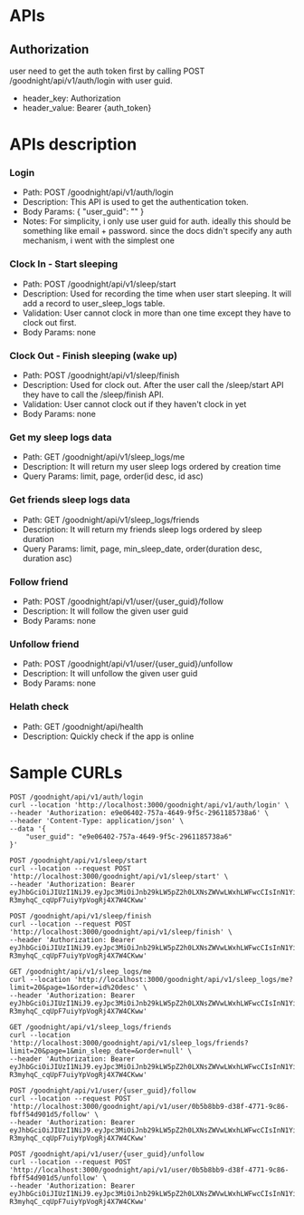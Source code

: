 # APIs

## Authorization

user need to get the auth token first by calling POST /goodnight/api/v1/auth/login with user guid.
- header_key: Authorization
- header_value: Bearer {auth_token}

# APIs description

### Login
- Path: POST /goodnight/api/v1/auth/login
- Description: This API is used to get the authentication token.
- Body Params: { "user_guid": "" }
- Notes: For simplicity, i only use user guid for auth. ideally this should be something like email + password. since the docs didn't specify any auth mechanism, i went with the simplest one

### Clock In - Start sleeping
- Path: POST /goodnight/api/v1/sleep/start
- Description: Used for recording the time when user start sleeping. It will add a record to user_sleep_logs table.
- Validation: User cannot clock in more than one time except they have to clock out first.
- Body Params: none

### Clock Out - Finish sleeping (wake up)
- Path: POST /goodnight/api/v1/sleep/finish
- Description: Used for clock out. After the user call the /sleep/start API they have to call the /sleep/finish API.
- Validation: User cannot clock out if they haven't clock in yet
- Body Params: none

### Get my sleep logs data
- Path: GET /goodnight/api/v1/sleep_logs/me
- Description: It will return my user sleep logs ordered by creation time
- Query Params: limit, page, order(id desc, id asc)

### Get friends sleep logs data
- Path: GET /goodnight/api/v1/sleep_logs/friends
- Description: It will return my friends sleep logs ordered by sleep duration
- Query Params: limit, page, min_sleep_date, order(duration desc, duration asc)

### Follow friend
- Path: POST /goodnight/api/v1/user/{user_guid}/follow
- Description: It will follow the given user guid
- Body Params: none

### Unfollow friend
- Path: POST /goodnight/api/v1/user/{user_guid}/unfollow
- Description: It will unfollow the given user guid
- Body Params: none

### Helath check
- Path: GET /goodnight/api/health
- Description: Quickly check if the app is online

# Sample CURLs

```
POST /goodnight/api/v1/auth/login
curl --location 'http://localhost:3000/goodnight/api/v1/auth/login' \
--header 'Authorization: e9e06402-757a-4649-9f5c-2961185738a6' \
--header 'Content-Type: application/json' \
--data '{
    "user_guid": "e9e06402-757a-4649-9f5c-2961185738a6"
}'

POST /goodnight/api/v1/sleep/start
curl --location --request POST 'http://localhost:3000/goodnight/api/v1/sleep/start' \
--header 'Authorization: Bearer eyJhbGciOiJIUzI1NiJ9.eyJpc3MiOiJnb29kLW5pZ2h0LXNsZWVwLWxhLWFwcCIsInN1YiI6ImU5ZTA2NDAyLTc1N2EtNDY0OS05ZjVjLTI5NjExODU3MzhhNiIsImlhdCI6MTc1ODMzNjQwMCwianRpIjoiNDAzYTExNTQtMTI3MS00NjQzLTg0ZTYtYTljZmMzZTEwYmU5In0.fSKZOWSeZ-R3myhqC_cqUpF7uiyYpVogRj4X7W4CKww'

POST /goodnight/api/v1/sleep/finish
curl --location --request POST 'http://localhost:3000/goodnight/api/v1/sleep/finish' \
--header 'Authorization: Bearer eyJhbGciOiJIUzI1NiJ9.eyJpc3MiOiJnb29kLW5pZ2h0LXNsZWVwLWxhLWFwcCIsInN1YiI6ImU5ZTA2NDAyLTc1N2EtNDY0OS05ZjVjLTI5NjExODU3MzhhNiIsImlhdCI6MTc1ODMzNjQwMCwianRpIjoiNDAzYTExNTQtMTI3MS00NjQzLTg0ZTYtYTljZmMzZTEwYmU5In0.fSKZOWSeZ-R3myhqC_cqUpF7uiyYpVogRj4X7W4CKww'

GET /goodnight/api/v1/sleep_logs/me
curl --location 'http://localhost:3000/goodnight/api/v1/sleep_logs/me?limit=20&page=1&order=id%20desc' \
--header 'Authorization: Bearer eyJhbGciOiJIUzI1NiJ9.eyJpc3MiOiJnb29kLW5pZ2h0LXNsZWVwLWxhLWFwcCIsInN1YiI6ImU5ZTA2NDAyLTc1N2EtNDY0OS05ZjVjLTI5NjExODU3MzhhNiIsImlhdCI6MTc1ODMzNjQwMCwianRpIjoiNDAzYTExNTQtMTI3MS00NjQzLTg0ZTYtYTljZmMzZTEwYmU5In0.fSKZOWSeZ-R3myhqC_cqUpF7uiyYpVogRj4X7W4CKww'

GET /goodnight/api/v1/sleep_logs/friends
curl --location 'http://localhost:3000/goodnight/api/v1/sleep_logs/friends?limit=20&page=1&min_sleep_date=&order=null' \
--header 'Authorization: Bearer eyJhbGciOiJIUzI1NiJ9.eyJpc3MiOiJnb29kLW5pZ2h0LXNsZWVwLWxhLWFwcCIsInN1YiI6ImU5ZTA2NDAyLTc1N2EtNDY0OS05ZjVjLTI5NjExODU3MzhhNiIsImlhdCI6MTc1ODMzNjQwMCwianRpIjoiNDAzYTExNTQtMTI3MS00NjQzLTg0ZTYtYTljZmMzZTEwYmU5In0.fSKZOWSeZ-R3myhqC_cqUpF7uiyYpVogRj4X7W4CKww'

POST /goodnight/api/v1/user/{user_guid}/follow
curl --location --request POST 'http://localhost:3000/goodnight/api/v1/user/0b5b8bb9-d38f-4771-9c86-fbff54d901d5/follow' \
--header 'Authorization: Bearer eyJhbGciOiJIUzI1NiJ9.eyJpc3MiOiJnb29kLW5pZ2h0LXNsZWVwLWxhLWFwcCIsInN1YiI6ImU5ZTA2NDAyLTc1N2EtNDY0OS05ZjVjLTI5NjExODU3MzhhNiIsImlhdCI6MTc1ODMzNjQwMCwianRpIjoiNDAzYTExNTQtMTI3MS00NjQzLTg0ZTYtYTljZmMzZTEwYmU5In0.fSKZOWSeZ-R3myhqC_cqUpF7uiyYpVogRj4X7W4CKww'

POST /goodnight/api/v1/user/{user_guid}/unfollow
curl --location --request POST 'http://localhost:3000/goodnight/api/v1/user/0b5b8bb9-d38f-4771-9c86-fbff54d901d5/unfollow' \
--header 'Authorization: Bearer eyJhbGciOiJIUzI1NiJ9.eyJpc3MiOiJnb29kLW5pZ2h0LXNsZWVwLWxhLWFwcCIsInN1YiI6ImU5ZTA2NDAyLTc1N2EtNDY0OS05ZjVjLTI5NjExODU3MzhhNiIsImlhdCI6MTc1ODMzNjQwMCwianRpIjoiNDAzYTExNTQtMTI3MS00NjQzLTg0ZTYtYTljZmMzZTEwYmU5In0.fSKZOWSeZ-R3myhqC_cqUpF7uiyYpVogRj4X7W4CKww'
```
